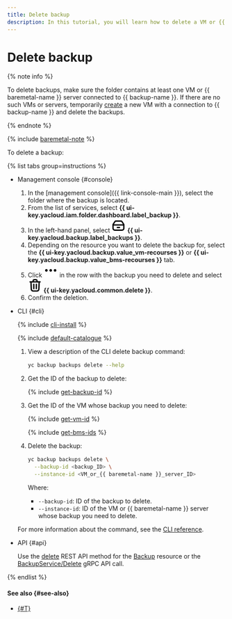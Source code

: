 ```yaml
---
title: Delete backup
description: In this tutorial, you will learn how to delete a VM or {{ baremetal-full-name }} server backup in **{{ backup-full-name }}**.
---
```


# Delete backup

{% note info %}

To delete backups, make sure the folder contains at least one VM or {{ baremetal-name }} server connected to {{ backup-name }}. If there are no such VMs or servers, temporarily [create](../create-vm.md) a new VM with a connection to {{ backup-name }} and delete the backups.

{% endnote %}

{% include [baremetal-note](../../../_includes/backup/baremetal-note.md) %}

To delete a backup:

{% list tabs group=instructions %}

- Management console {#console}

  1. In the [management console]({{ link-console-main }}), select the folder where the backup is located.
  1. From the list of services, select **{{ ui-key.yacloud.iam.folder.dashboard.label_backup }}**.
  1. In the left-hand panel, select ![backups](../../../_assets/console-icons/archive.svg) **{{ ui-key.yacloud.backup.label_backups }}**.
  1. Depending on the resource you want to delete the backup for, select the **{{ ui-key.yacloud.backup.value_vm-recourses }}** or **{{ ui-key.yacloud.backup.value_bms-recourses }}** tab.
  1. Click ![image](../../../_assets/console-icons/ellipsis.svg) in the row with the backup you need to delete and select ![trash-bin](../../../_assets/console-icons/trash-bin.svg) **{{ ui-key.yacloud.common.delete }}**.
  1. Confirm the deletion.

- CLI {#cli}

  {% include [cli-install](../../../_includes/cli-install.md) %}

  {% include [default-catalogue](../../../_includes/default-catalogue.md) %}

  1. View a description of the CLI delete backup command:

      ```bash
      yc backup backups delete --help
      ```

  1. Get the ID of the backup to delete:

      {% include [get-backup-id](../../../_includes/backup/operations/get-backup-id.md) %}

  1. Get the ID of the VM whose backup you need to delete:

      {% include [get-vm-id](../../../_includes/backup/operations/get-vm-id.md) %}

      {% include [get-bms-ids](../../../_includes/backup/operations/get-bms-ids.md) %}

  1. Delete the backup:

      ```bash
      yc backup backups delete \
        --backup-id <backup_ID> \
        --instance-id <VM_or_{{ baremetal-name }}_server_ID>
      ```

      Where:

      * `--backup-id`: ID of the backup to delete.
      * `--instance-id`: ID of the VM or {{ baremetal-name }} server whose backup you need to delete.

  For more information about the command, see the [CLI reference](../../../cli/cli-ref/backup/cli-ref/backup/delete.md).

- API {#api}

  Use the [delete](../../backup/api-ref/Backup/delete.md) REST API method for the [Backup](../../backup/api-ref/Backup/index.md) resource or the [BackupService/Delete](../../backup/api-ref/grpc/Backup/delete.md) gRPC API call.

{% endlist %}

#### See also {#see-also}

* [{#T}](./batch-delete.md)